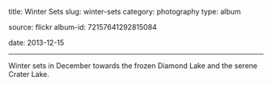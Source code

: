 title: Winter Sets
slug: winter-sets
category: photography
type: album

source: flickr
album-id: 72157641292815084

date: 2013-12-15

---

Winter sets in December towards the frozen Diamond Lake and the serene Crater Lake.
